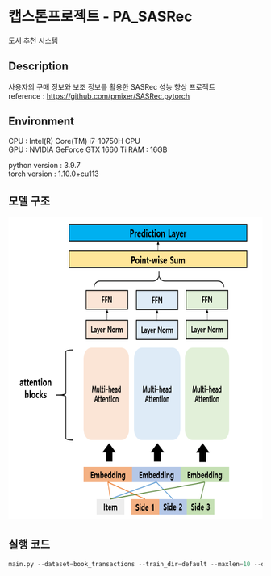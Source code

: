 # 캡스톤프로젝트 - PA_SASRec
도서 추천 시스템

## Description
사용자의 구매 정보와 보조 정보를 활용한 SASRec 성능 향상 프로젝트  
reference : https://github.com/pmixer/SASRec.pytorch

## Environment
CPU : Intel(R) Core(TM) i7-10750H CPU  
GPU : NVIDIA GeForce GTX 1660 Ti
RAM : 16GB

python version : 3.9.7  
torch version : 1.10.0+cu113  

## 모델 구조
<img src="https://github.com/et007693/PA_SASRec/blob/main/img/model.png?raw=true" width="600" height="600"></img>

## 

## 실행 코드
``` python
main.py --dataset=book_transactions --train_dir=default --maxlen=10 --dropout_rate=0.2 --device=cuda
```

